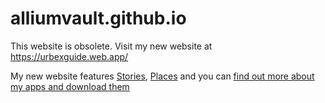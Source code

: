 # alliumvault.github.io

This website is obsolete. Visit my new website at <a href="https://urbexguide.web.app/">https://urbexguide.web.app/</a>

My new website features <a href="https://urbexguide.web.app/Stories/">Stories</a>, <a href="https://urbexguide.web.app/Places/">Places</a> and you can <a href="https://urbexguide.web.app/Downloads/">find out more about my apps and download them</a>
